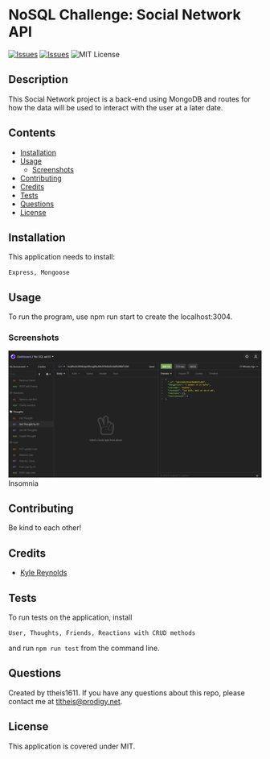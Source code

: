 # NoSQL Challenge: Social Network API
[![Issues](https://img.shields.io/github/issues/ttheis1611/T2NoSQLwk18)](https://github.com/ttheis1611/T2NoSQLwk18/issues) [![Issues](https://img.shields.io/github/contributors/ttheis1611/T2NoSQLwk18)](https://github.com/ttheis1611/T2NoSQLwk18/graphs/contributors) ![MIT License](https://img.shields.io/badge/license-MIT-blue)


## Description
This Social Network project is a back-end using MongoDB and routes for how the data will be used to interact with the user at a later date.

## Contents
* [Installation](#installation)
* [Usage](#usage)
   * [Screenshots](#screenshots)
* [Contributing](#contributing)
* [Credits](#credits)
* [Tests](#tests)
* [Questions](#questions)
* [License](#license)


## Installation
This application needs to install: 
```
Express, Mongoose
```
  
## Usage
To run the program, use npm run start to create the localhost:3004. 
  
### Screenshots
![Insomnia CRUD methods](/assets/images/InsomniaScreenShot.png)
Insomnia 


## Contributing
Be kind to each other!
  
## Credits
* [Kyle Reynolds](https://github.com/reynolkb)

  
## Tests
To run tests on the application, install
```
User, Thoughts, Friends, Reactions with CRUD methods
```
and run `npm run test` from the command line.
  
## Questions
Created by ttheis1611. 
      If you have any questions about this repo, please contact me at tltheis@prodigy.net.
  
## License
This application is covered under MIT.
  
